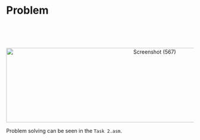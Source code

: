 # Problem

<br>
<br>
<br>

<p align="center">
<a data-flickr-embed="true" href="https://www.flickr.com/photos/197661703@N05/52906713396/in/dateposted-public/" title="Screenshot (567)"><img src="https://live.staticflickr.com/65535/52906713396_c782349eee.jpg" width="782" height="200" alt="Screenshot (567)"/></a>
</p>

Problem solving can be seen in the ```Task 2.asm```.
